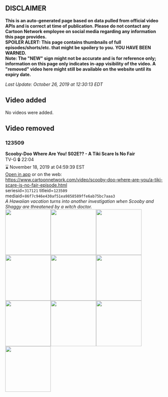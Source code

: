 ## DISCLAIMER
**This is an auto-generated page based on data pulled from official video APIs and is correct at time of publication. Please do not contact any Cartoon Network employee on social media regarding any information this page provides.**  
**SPOILER ALERT: This page contains thumbnails of full episodes/shorts/etc. that might be spoilery to you. YOU HAVE BEEN WARNED.**  
**Note: The "NEW" sign might not be accurate and is for reference only; information on this page only indicates in-app visibility of the video. A "removed" video here might still be available on the website until its expiry date.**  

_Last Update: October 26, 2019 at 12:30:13 EDT_
## Video added
No videos were added.
## Video removed
### 123509
**Scooby-Doo Where Are You! S02E?? - A Tiki Scare Is No Fair**  
TV-G 🔒 22:04  
⌛ November 18, 2019 at 04:59:39 EST  
[Open in app](https://tinyurl.com/y5s8sc5f) or on the web: https://www.cartoonnetwork.com/video/scooby-doo-where-are-you/a-tiki-scare-is-no-fair-episode.html  
seriesid=`317121` titleid=`123509` mediaid=`86f7c946e430af51ea9858589ffe6ab75bc7aaa3`  
_A Hawaiian vacation turns into another investigation when Scooby and Shaggy are threatened by a witch doctor._  
<a href="https://s3.amazonaws.com/cartoonorchestrator/123509_001_1280x720.jpg"><img src="https://s3.amazonaws.com/cartoonorchestrator/123509_001_640x360.jpg" height="144px" /></a><a href="https://s3.amazonaws.com/cartoonorchestrator/123509_002_1280x720.jpg"><img src="https://s3.amazonaws.com/cartoonorchestrator/123509_002_640x360.jpg" height="144px" /></a><a href="https://s3.amazonaws.com/cartoonorchestrator/123509_003_1280x720.jpg"><img src="https://s3.amazonaws.com/cartoonorchestrator/123509_003_640x360.jpg" height="144px" /></a><a href="https://s3.amazonaws.com/cartoonorchestrator/123509_004_1280x720.jpg"><img src="https://s3.amazonaws.com/cartoonorchestrator/123509_004_640x360.jpg" height="144px" /></a><a href="https://s3.amazonaws.com/cartoonorchestrator/123509_005_1280x720.jpg"><img src="https://s3.amazonaws.com/cartoonorchestrator/123509_005_640x360.jpg" height="144px" /></a><a href="https://s3.amazonaws.com/cartoonorchestrator/123509_006_1280x720.jpg"><img src="https://s3.amazonaws.com/cartoonorchestrator/123509_006_640x360.jpg" height="144px" /></a><a href="https://s3.amazonaws.com/cartoonorchestrator/123509_007_1280x720.jpg"><img src="https://s3.amazonaws.com/cartoonorchestrator/123509_007_640x360.jpg" height="144px" /></a><a href="https://s3.amazonaws.com/cartoonorchestrator/123509_008_1280x720.jpg"><img src="https://s3.amazonaws.com/cartoonorchestrator/123509_008_640x360.jpg" height="144px" /></a><a href="https://s3.amazonaws.com/cartoonorchestrator/123509_009_1280x720.jpg"><img src="https://s3.amazonaws.com/cartoonorchestrator/123509_009_640x360.jpg" height="144px" /></a><a href="https://s3.amazonaws.com/cartoonorchestrator/123509_010_1280x720.jpg"><img src="https://s3.amazonaws.com/cartoonorchestrator/123509_010_640x360.jpg" height="144px" /></a>
